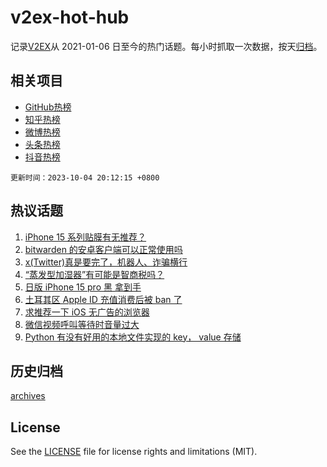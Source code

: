 # v2ex-hot-hub

 记录[V2EX](https://www.v2ex.com/)从 2021-01-06 日至今的热门话题。每小时抓取一次数据，按天[归档](archives)。
 
 ## 相关项目

- [GitHub热榜](https://github.com/snaildev/github-hot-hub)
- [知乎热榜](https://github.com/snaildev/zhihu-hot-hub)
- [微博热榜](https://github.com/snaildev/weibo-hot-hub)
- [头条热榜](https://github.com/snaildev/toutiao-hot-hub)
- [抖音热榜](https://github.com/snaildev/douyin-hot-hub)


 `更新时间：2023-10-04 20:12:15 +0800`

## 热议话题

1. [iPhone 15 系列贴膜有无推荐？](https://www.v2ex.com/t/978877)
1. [bitwarden 的安卓客户端可以正常使用吗](https://www.v2ex.com/t/978764)
1. [x(Twitter)真是要完了，机器人、诈骗横行](https://www.v2ex.com/t/978821)
1. [“蒸发型加湿器”有可能是智商税吗？](https://www.v2ex.com/t/978788)
1. [日版 iPhone 15 pro 黑 拿到手](https://www.v2ex.com/t/978819)
1. [土耳其区 Apple ID 充值消费后被 ban 了](https://www.v2ex.com/t/978834)
1. [求推荐一下 iOS 无广告的浏览器](https://www.v2ex.com/t/978813)
1. [微信视频呼叫等待时音量过大](https://www.v2ex.com/t/978824)
1. [Python 有没有好用的本地文件实现的 key， value 存储](https://www.v2ex.com/t/978875)

## 历史归档

[archives](archives)

## License

See the [LICENSE](LICENSE) file for license rights and limitations (MIT).
